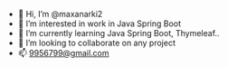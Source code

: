 - 👋 Hi, I’m @maxanarki2
- 👀 I’m interested in work in Java Spring Boot
- 🌱 I’m currently learning Java Spring Boot, Thymeleaf..
- 💞️ I’m looking to collaborate on any project
- 📫 9956799@gmail.com

<!---
maxanarki2/maxanarki2 is a ✨ special ✨ repository because its `README.md` (this file) appears on your GitHub profile.
You can click the Preview link to take a look at your changes.
--->
